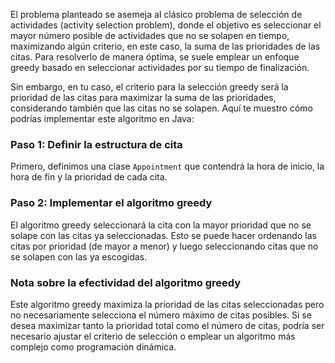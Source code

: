 El problema planteado se asemeja al clásico problema de selección de actividades (activity selection problem), donde el objetivo es seleccionar el mayor número posible de actividades que no se solapen en tiempo, maximizando algún criterio, en este caso, la suma de las prioridades de las citas. Para resolverlo de manera óptima, se suele emplear un enfoque greedy basado en seleccionar actividades por su tiempo de finalización.

Sin embargo, en tu caso, el criterio para la selección greedy será la prioridad de las citas para maximizar la suma de las prioridades, considerando también que las citas no se solapen. Aquí te muestro cómo podrías implementar este algoritmo en Java:

### Paso 1: Definir la estructura de cita
Primero, definimos una clase `Appointment` que contendrá la hora de inicio, la hora de fin y la prioridad de cada cita.

### Paso 2: Implementar el algoritmo greedy
El algoritmo greedy seleccionará la cita con la mayor prioridad que no se solape con las citas ya seleccionadas. Esto se puede hacer ordenando las citas por prioridad (de mayor a menor) y luego seleccionando citas que no se solapen con las ya escogidas.

### Nota sobre la efectividad del algoritmo greedy
Este algoritmo greedy maximiza la prioridad de las citas seleccionadas pero no necesariamente selecciona el número máximo de citas posibles. Si se desea maximizar tanto la prioridad total como el número de citas, podría ser necesario ajustar el criterio de selección o emplear un algoritmo más complejo como programación dinámica.